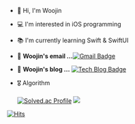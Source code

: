 <!--### Hi there 👋-->
<!--![header](https://capsule-render.vercel.app/api?type=rounded&color=4D75DB&section=header&text=Louie's%20github&fontColor=ffffff)-->

- 👋   Hi, I'm Woojin
- 💻   I'm interested in iOS programming
- 📚   I'm currently learning Swift & SwiftUI

- 📮  **Woojin's email ...**[![Gmail Badge](https://img.shields.io/badge/Gmail-d14836?style=flat-square&logo=Gmail&logoColor=white&link=mailto:absolute0017@gmail.com)](mailto:absolute0017@gmail.com)

- 📒  **Woojin's blog ...** [![Tech Blog Badge](http://img.shields.io/badge/-Tech%20blog-black?style=flat-square&logo=blogger&logoColor=white&link=https://cana17.tistory.com/)](https://cana17.tistory.com/)

- 🎖️ Algorithm<br/><br/>
[![Solved.ac Profile](http://mazassumnida.wtf/api/v2/generate_badge?boj=monetary)](https://solved.ac/monetary/) <img src="http://mazandi.herokuapp.com/api?handle=monetary&theme=warm"/>

[![Hits](https://hits.seeyoufarm.com/api/count/incr/badge.svg?url=https%3A%2F%2Fgithub.com%2Fcana17&count_bg=%2379C83D&title_bg=%23555555&icon=&icon_color=%23E7E7E7&title=hits&edge_flat=false)](https://hits.seeyoufarm.com)                   
<!--a href="https://opgc.me/#/users/cana17" target="_blank"><img src="https://api.opgc.me/githubs/users/cana17/tag/?theme=basic" /></a>
<!--
- 💻 Tech Stack<br/><br/>
![Top Langs](https://github-readme-stats.vercel.app/api/top-langs/?username=woojinchoi17&layout=compact&theme=dark)

<!--
**woojinchoi17/woojinchoi17** is a ✨ _special_ ✨ repository because its `README.md` (this file) appears on your GitHub profile.

Here are some ideas to get you started:

- 🔭 I’m currently working on ...
- 🌱 I’m currently learning ...
- 👯 I’m looking to collaborate on ...
- 🤔 I’m looking for help with ...
- 💬 Ask me about ...
- 📫 How to reach me: ...
- 😄 Pronouns: ...
- ⚡ Fun fact: ...
-->
